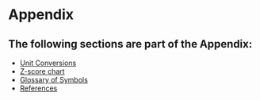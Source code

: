 # Appendix

## The following sections are part of the Appendix:

 * [Unit Conversions](99.2-unit-conversions.md)
 * [Z-score chart](99.3-z-score-chart.md)
 * [Glossary of Symbols](99.4-glossary-of-symbols.md)
 * [References](99.5-references.md)
